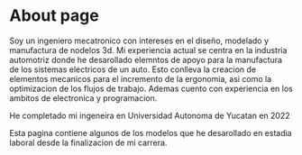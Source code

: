 
# About page

 Soy un ingeniero mecatronico con intereses en el diseño, modelado y manufactura de nodelos 3d. Mi experiencia actual se centra en la industria automotriz
donde he desarollado elemntos de apoyo para la manufactura de los sistemas electricos de un auto. Esto conlleva la creacion de elementos mecanicos para el incremento de la ergonomia, asi como la optimizacion de los flujos de trabajo. Ademas cuento con experiencia en los ambitos de electronica y programacion.


 He completado mi ingeneira en Universidad Autonoma de Yucatan en 2022

 Esta pagina contiene algunos de los modelos que he desarollado en estadia laboral desde la finalizacion de mi carrera.